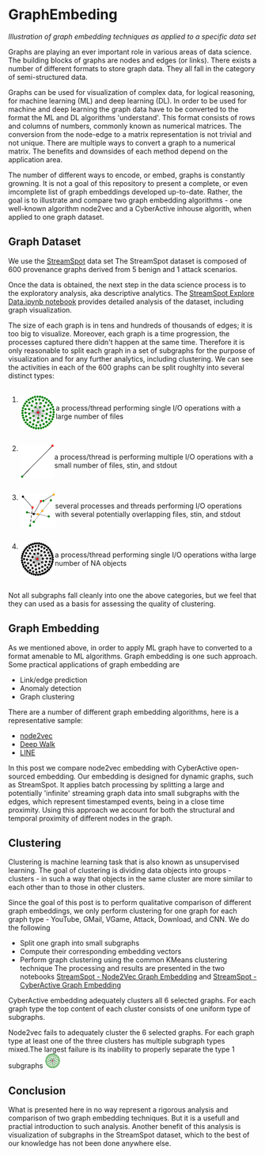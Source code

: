 # GraphEmbeding
<i> Illustration of graph embedding techniques as applied to a specific data set </i>

Graphs are playing an ever important role in various areas of data science. The building blocks of graphs are nodes and edges (or links). There exists a number of different formats to store graph data. They all fall in the category of semi-structured data. 

Graphs can be used for visualization of complex data, for logical reasoning, for machine learning (ML) and deep learning (DL). In order to be used for machine and deep learning the graph data have to be converted to the format the ML and DL algorithms 'understand'. This format consists of rows and columns of numbers, commonly known as numerical matrices. The conversion from the node-edge to a matrix representation is not trivial and not unique. There are multiple ways to convert a graph to a numerical matrix. The benefits and downsides of each method depend on the application area. 

The number of different ways to encode, or embed, graphs is constantly growning. It is not a goal of this repository  to present a complete, or even imcomplete list of graph embeddings developed up-to-date. Rather, the goal is to illustrate and compare two graph embedding algorithms - one well-known algorithm node2vec and a CyberActive inhouse algorith, when applied to one graph dataset. 

## Graph Dataset
We use the  [StreamSpot](https://github.com/sbustreamspot/sbustreamspot-data) data set The StreamSpot dataset is composed of 600 provenance graphs derived from 5 benign and 1 attack scenarios. 

Once the data is obtained, the next step in the data science process  is to the exploratory analysis, aka descriptive analytics. The [StreamSpot Explore Data.ipynb notebook](https://github.com/CyberActive/GraphEmbeding/blob/main/StreamSpot%20Explore%20Data.ipynb) provides detailed analysis of the dataset, including graph visualization.

The size of each graph is in tens and hundreds of thousands of edges; it is too big to visualize. Moreover, each graph is  a time progression, the processes captured there didn't happen at the same time. Therefore it is only reasonable to split each graph in a set of subgraphs for the purpose of visualization and for any further analytics, including clustering. We can see the activities in each of the 600 graphs can be split roughlty into several distinct types:  
<br/>

1. <img align="left" src="images/type1.png" height="70" /> <br/> a process/thread performing single I/O operations with a large number of files 
<br/><br/><br/>

2. <img  align="left" src="images/type2.png" height="70" /><br/> a process/thread is performing multiple I/O operations with a small number of files, stin, and stdout
<br/><br/><br/>

3. <img  align="left" src="images/type3.png" height="70" /> <br/>several processes and threads  performing I/O operations with several potentially overlapping files, stin, and stdout
<br/><br/><br/>

4. <img  align="left" src="images/type4.png" height="70" /> <br/>a process/thread performing single I/O operations witha large number of NA objects
<br/><br/><br/>

Not all subgraphs fall cleanly into one the above categories, but we feel that they can used as a basis for assessing the quality of clustering. 

## Graph Embedding

As we mentioned above, in order to apply ML graph have to converted to a format amenable to ML algorithms. Graph embedding is one such approach. Some practical applications of graph embedding are
- Link/edge prediction
- Anomaly detection
- Graph clustering

There are a number of different graph embedding algorithms, here is a representative sample:
- [node2vec](https://github.com/aditya-grover/node2vec)
- [Deep Walk](https://github.com/phanein/deepwalk)
- [LINE](https://github.com/tangjianpku/LINE)

In this post we compare node2vec embedding with CyberActive open-sourced embedding. Our embedding is designed for dynamic graphs, such as StreamSpot. It applies batch processing by splitting a large and potentially 'infinite' streaming graph data into small subgraphs with the edges, which represent timestamped events, being in a close time proximity. Using this approach we account for both the structural and temporal proximity of different nodes in the graph.

## Clustering
Clustering is machine learning task that is also known as unsupervised learning.  The goal of clustering is dividing data objects into groups - clusters - in such a way that objects in the same cluster are more similar to each other than to those in other clusters.

Since the goal of this post is to perform qualitative comparison of different graph embeddings, we only perform clustering for one graph for each graph type - YouTube, GMail, VGame, Attack, Download, and CNN. We do the following
- Split one graph into small subgraphs
- Compute their corresponding embedding vectors
- Perform graph clustering using the common KMeans clustering technique
The processing and results are presented in the two notebooks [StreamSpot - Node2Vec Graph Embedding](https://github.com/CyberActive/GraphEmbeding/blob/main/StreamSpot%20-%20Node2Vec%20Graph%20Embedding.ipynb) and [StreamSpot - CyberActive Graph Embedding](https://github.com/CyberActive/GraphEmbeding/blob/main/StreamSpot%20-%20CyberActive%20Graph%20Embeddinga.ipynb) 

CyberActive embedding adequately clusters all 6 selected graphs. For each graph type the top content of each cluster consists of one uniform type of subgraphs. 

Node2vec fails to adequately cluster the 6 selected graphs. For each graph type at least one of the three clusters has multiple subgraph types mixed.The largest failure is its inability to properly separate the type 1 subgraphs <img src="images/type1.png" height="30" />

## Conclusion
What is presented here in no way represent a rigorous analysis and comparison of two graph embedding techniques. But it is a usefull and practial introduction to such  analysis. Another benefit of this analysis is visualization of subgraphs in the StreamSpot dataset, which to the best of our knowledge has not been done anywhere else. 
